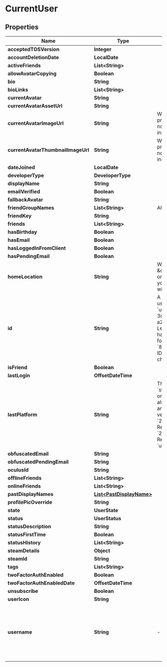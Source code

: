 

# CurrentUser


## Properties

Name | Type | Description | Notes
------------ | ------------- | ------------- | -------------
**acceptedTOSVersion** | **Integer** |  | 
**accountDeletionDate** | **LocalDate** |  |  [optional]
**activeFriends** | **List&lt;String&gt;** |  |  [optional]
**allowAvatarCopying** | **Boolean** |  | 
**bio** | **String** |  | 
**bioLinks** | **List&lt;String&gt;** |  | 
**currentAvatar** | **String** |  | 
**currentAvatarAssetUrl** | **String** |  | 
**currentAvatarImageUrl** | **String** | When profilePicOverride is not empty, use it instead. | 
**currentAvatarThumbnailImageUrl** | **String** | When profilePicOverride is not empty, use it instead. | 
**dateJoined** | **LocalDate** |  | 
**developerType** | **DeveloperType** |  | 
**displayName** | **String** |  | 
**emailVerified** | **Boolean** |  | 
**fallbackAvatar** | **String** |  |  [optional]
**friendGroupNames** | **List&lt;String&gt;** | Always empty array. | 
**friendKey** | **String** |  | 
**friends** | **List&lt;String&gt;** |  | 
**hasBirthday** | **Boolean** |  | 
**hasEmail** | **Boolean** |  | 
**hasLoggedInFromClient** | **Boolean** |  | 
**hasPendingEmail** | **Boolean** |  | 
**homeLocation** | **String** | WorldID be \&quot;offline\&quot; on User profiles if you are not friends with that user. | 
**id** | **String** | A users unique ID, usually in the form of &#x60;usr_c1644b5b-3ca4-45b4-97c6-a2a0de70d469&#x60;. Legacy players can have old IDs in the form of &#x60;8JoV9XEdpo&#x60;. The ID can never be changed. | 
**isFriend** | **Boolean** |  | 
**lastLogin** | **OffsetDateTime** |  | 
**lastPlatform** | **String** | This can be &#x60;standalonewindows&#x60; or &#x60;android&#x60;, but can also pretty much be any random Unity verison such as &#x60;2019.2.4-801-Release&#x60; or &#x60;2019.2.2-772-Release&#x60; or even &#x60;unknownplatform&#x60;. | 
**obfuscatedEmail** | **String** |  | 
**obfuscatedPendingEmail** | **String** |  | 
**oculusId** | **String** |  | 
**offlineFriends** | **List&lt;String&gt;** |  |  [optional]
**onlineFriends** | **List&lt;String&gt;** |  |  [optional]
**pastDisplayNames** | [**List&lt;PastDisplayName&gt;**](PastDisplayName.md) |  | 
**profilePicOverride** | **String** |  | 
**state** | **UserState** |  | 
**status** | **UserStatus** |  | 
**statusDescription** | **String** |  | 
**statusFirstTime** | **Boolean** |  | 
**statusHistory** | **List&lt;String&gt;** |  | 
**steamDetails** | **Object** |  | 
**steamId** | **String** |  | 
**tags** | **List&lt;String&gt;** |  | 
**twoFactorAuthEnabled** | **Boolean** |  | 
**twoFactorAuthEnabledDate** | **OffsetDateTime** |  |  [optional]
**unsubscribe** | **Boolean** |  | 
**userIcon** | **String** |  | 
**username** | **String** | -| **DEPRECATED:** VRChat API no longer return usernames of other users. [See issue by Tupper for more information](https://github.com/pypy-vrc/VRCX/issues/429). |  [optional]



